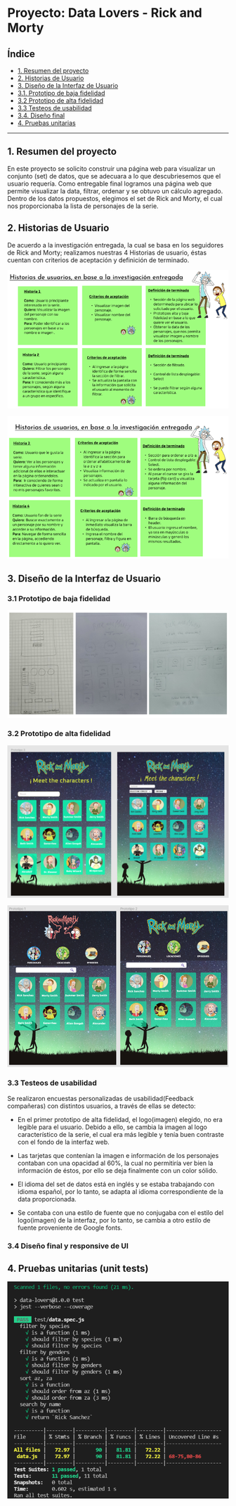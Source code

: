 # Proyecto: Data Lovers - Rick and Morty 

## Índice

* [1. Resumen del proyecto](#1-resumen-del-proyecto)
* [2. Historias de Usuario](#2-historias-de-usuario)
* [3. Diseño de la Interfaz de Usuario](#3-diseño-de-la-interfaz-de-usuario)
* [3.1. Prototipo de baja fidelidad](#3.1-prototipo-de-baja-fidelidad)
* [3.2 Prototipo de alta fidelidad](#3.2-prototipo-de-alta-fidelidad)
* [3.3 Testeos de usabilidad](#3.3-testeos-de-usabilidad)
* [3.4. Diseño final](#3.4-diseño-final)
* [4. Pruebas unitarias](#4-pruebas-unitarias)


***


## 1. Resumen del proyecto

En este proyecto se solicito construir una página web para visualizar un
conjunto (set) de datos, que se adecuara a lo que descubriesemos que el 
usuario requería. 
Como entregable final logramos una página web que permite visualizar la data,
filtrar, ordenar y se obtuvo un cálculo agregado. 
Dentro de los datos propuestos, elegimos el set de Rick and Morty, el cual 
nos proporcionaba la lista de personajes de la serie. 


## 2. Historias de Usuario 

De acuerdo a la investigación entregada, la cual se basa en los seguidores 
de Rick and Morty; realizamos nuestras 4 Historias de usuario, éstas cuentan con 
criterios de aceptación y definición de terminado. 

![Alt historias-de-usuario3-4](src/img/historias-de-usuario3-4.png)

![Alt historias-de-usuario1-2](src/img/historias-de-usuario1-2.png)


## 3. Diseño de la Interfaz de Usuario
 
### 3.1 Prototipo de baja fidelidad

![Alt prototipos-baja-fidelidad](src/img/prototipos-baja-fidelidad.png)

### 3.2 Prototipo de alta fidelidad

![Alt cambios-de-prototipos](src/img/cambios-de-prototipos.png)

![Alt prototipos-iniciales-alta-fidelidad](src/img/prototipos-iniciales-alta-fidelidad.png)

### 3.3 Testeos de usabilidad 

Se realizaron encuestas personalizadas de usabilidad(Feedback compañeras) con distintos usuarios, 
a través de ellas se detecto: 

- En el primer prototipo de alta fidelidad, el logo(imagen) elegido, no era legible para el usuario.
Debido a ello, se cambia la imagen al logo característico de la serie, el cual era más legible y tenía
buen contraste con el fondo de la interfaz web. 

- Las tarjetas que contenían la imagen e información de los personajes contaban con una opacidad al 60%,
la cual no permitiría ver bien la información de éstos, por ello se deja finalmente con un color sólido.

- El idioma del set de datos está en inglés y se estaba trabajando con idioma español, por lo tanto, 
se adapta al idioma correspondiente de la data proporcionada. 

- Se contaba con una estilo de fuente que no conjugaba con el estilo del logo(imagen) de la interfaz, 
por lo tanto, se cambia a otro estilo de fuente proveniente de Google fonts.


### 3.4 Diseño final y responsive de UI



## 4. Pruebas unitarias (unit tests)

![Alt pruebas-unitarias](src/img/pruebas-unitarias.png)

